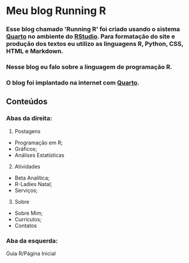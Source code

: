 # Meu blog Running R

### Esse blog chamado 'Running R' foi criado usando o sistema [Quarto](https://quarto.org/) no ambiente do [RStudio](https://www.r-studio.com/). Para formatação do site e produção dos textos eu utilizo as linguagens R, Python, CSS, HTML e Markdown.

### Nesse blog eu falo sobre a linguagem de programação R.

### O blog foi implantado na internet com [Quarto](https://quarto.org/).

## Conteúdos

### Abas da direita:

1. Postagens
  - Programação em R;
  - Gráficos;
  - Análises Estatísticas
2. Atividades
  - Beta Analítica;
  - R-Ladies Natal;
  - Serviços;
3. Sobre
  - Sobre Mim;
  - Currículos;
  - Contatos

### Aba da esquerda:

Guia R/Página Inicial
